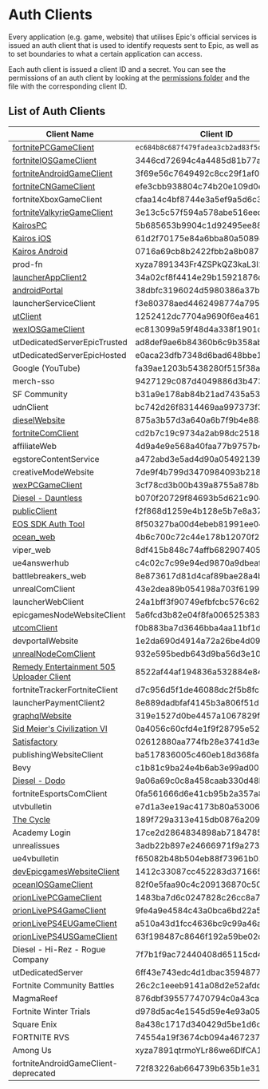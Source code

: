 # Auth Clients
Every application (e.g. game, website) that utilises Epic's official services is issued an auth client that is used to identify requests sent to Epic, as well as to set boundaries to what a certain application can access.    

Each auth client is issued a client ID and a secret.
You can see the permissions of an auth client by looking at the [permissions folder](https://github.com/MixV2/EpicResearch/tree/master/docs/auth/permissions) and the file with the corresponding client ID.

## List of Auth Clients
| Client Name | Client ID | Secret |
| - | - | - |
| [fortnitePCGameClient](https://github.com/MixV2/EpicResearch/blob/master/docs/auth/permissions/ec684b8c687f479fadea3cb2ad83f5c6.md) | `ec684b8c687f479fadea3cb2ad83f5c6` | `e1f31c211f28413186262d37a13fc84d` |
| [fortniteIOSGameClient](https://github.com/MixV2/EpicResearch/blob/master/docs/auth/permissions/3446cd72694c4a4485d81b77adbb2141.md) | 3446cd72694c4a4485d81b77adbb2141 | 9209d4a5e25a457fb9b07489d313b41a |
| [fortniteAndroidGameClient](https://github.com/MixV2/EpicResearch/blob/master/docs/auth/permissions/3f69e56c7649492c8cc29f1af08a8a12.md) | 3f69e56c7649492c8cc29f1af08a8a12 | b51ee9cb12234f50a69efa67ef53812e |
| [fortniteCNGameClient](https://github.com/MixV2/EpicResearch/blob/master/docs/auth/permissions/efe3cbb938804c74b20e109d0efc1548.md) | efe3cbb938804c74b20e109d0efc1548 | 6e31bdbae6a44f258474733db74f39ba |
| fortniteXboxGameClient | cfaa14c4bf8744e3a5ef9a5d6c34558d | Unknown |
| [fortniteValkyrieGameClient](https://github.com/MixV2/EpicResearch/blob/master/docs/auth/permissions/3e13c5c57f594a578abe516eecb673fe.md) | 3e13c5c57f594a578abe516eecb673fe | 530e316c337e409893c55ec44f22cd62 |
| [KairosPC](https://github.com/MixV2/EpicResearch/blob/master/docs/auth/permissions/5b685653b9904c1d92495ee8859dcb00.md) | 5b685653b9904c1d92495ee8859dcb00 | 7Q2mcmneyuvPmoRYfwM7gfErA6iUjhXr |
| [Kairos iOS](https://github.com/MixV2/EpicResearch/blob/master/docs/auth/permissions/61d2f70175e84a6bba80a5089e597e1c.md) | 61d2f70175e84a6bba80a5089e597e1c | FbiZv3wbiKpvVKrAeMxiR6WhxZWVbrvA |
| [Kairos Android](https://github.com/MixV2/EpicResearch/blob/master/docs/auth/permissions/0716a69cb8b2422fbb2a8b0879501471.md) | 0716a69cb8b2422fbb2a8b0879501471 | cGthdfG68tyE7M3ZHMu3sXUBwqhibKFp |
| prod-fn | xyza7891343Fr4ZSPkQZ3kaL3I2sX8B5 | F8BVRyHIqmct8cN9KSPbXsJszpiIZEYEFDiySxc1wuA |
| [launcherAppClient2](https://github.com/MixV2/EpicResearch/blob/master/docs/auth/permissions/34a02cf8f4414e29b15921876da36f9a.md) | 34a02cf8f4414e29b15921876da36f9a | daafbccc737745039dffe53d94fc76cf |
| [androidPortal](https://github.com/MixV2/EpicResearch/blob/master/docs/auth/permissions/38dbfc3196024d5980386a37b7c792bb.md) | 38dbfc3196024d5980386a37b7c792bb | a6280b87-e45e-409b-9681-8f15eb7dbcf5 |
| launcherServiceClient | f3e80378aed4462498774a7951cd263f | Unknown |
| [utClient](https://github.com/MixV2/EpicResearch/blob/master/docs/auth/permissions/1252412dc7704a9690f6ea4611bc81ee.md) | 1252412dc7704a9690f6ea4611bc81ee | 2ca0c925b4674852bff92b26f8322434 |
| [wexIOSGameClient](https://github.com/MixV2/EpicResearch/blob/master/docs/auth/permissions/ec813099a59f48d4a338f1901c1609db.md) | ec813099a59f48d4a338f1901c1609db | 72f6db62-0e3e-4439-97df-ee21f7b0ae94 |
| utDedicatedServerEpicTrusted | ad8def9ae6b84360b6c9b358aba06262 | Unknown |
| utDedicatedServerEpicHosted | e0aca23dfb7348d6bad648bbe175a6e6 | Unknown |
| Google (YouTube) | fa39ae1203b5438280f515f38a50f08e | Unknown |
| merch-sso | 9427129c087d4049886d3b47349d1aad | Unknown |
| SF Community | b31a9e178ab84b21ad7435a53e4da4af | Unknown |
| udnClient | bc742d26f8314469aa997373f39c876e | Unknown |
| [dieselWebsite](https://github.com/MixV2/EpicResearch/blob/master/docs/auth/permissions/875a3b57d3a640a6b7f9b4e883463ab4.md) | 875a3b57d3a640a6b7f9b4e883463ab4 | Unknown |
| [fortniteComClient](https://github.com/MixV2/EpicResearch/blob/master/docs/auth/permissions/cd2b7c19c9734a2ab98dc251868d7724.md) | cd2b7c19c9734a2ab98dc251868d7724 | Unknown |
| affiliateWeb | 4d9a4e9e568a40faa77b9757b4fac210 | Unknown |
| egstoreContentService | a472abd3e5ad4d90a0549213906dcf3f | Unknown |
| creativeModeWebsite | 7de9f4b799d3470984093b218287dc72 | Unknown |
| [wexPCGameClient](https://github.com/MixV2/EpicResearch/blob/master/docs/auth/permissions/3cf78cd3b00b439a8755a878b160c7ad.md) | 3cf78cd3b00b439a8755a878b160c7ad | b383e0f4-f0cc-4d14-99e3-813c33fc1e9d |
| [Diesel - Dauntless](https://github.com/MixV2/EpicResearch/blob/master/docs/auth/permissions/b070f20729f84693b5d621c904fc5bc2.md) | b070f20729f84693b5d621c904fc5bc2 | HG@XE&TGCxEJsgT#&_p2]=aRo#~>=>+c6PhR)zXP |
| [publicClient](https://github.com/MixV2/EpicResearch/blob/master/docs/auth/permissions/f2f868d1259e4b128e5b7e8a3732cb1a.md) | f2f868d1259e4b128e5b7e8a3732cb1a | Unknown |
| [EOS SDK Auth Tool](https://github.com/MixV2/EpicResearch/blob/master/docs/auth/permissions/8f50327ba00d4ebeb81991ee04a42fc1.md) | 8f50327ba00d4ebeb81991ee04a42fc1 | 0b0d21c7-c195-4c75-abb0-00ebc36b60f5 |
| [ocean_web](https://github.com/MixV2/EpicResearch/blob/master/docs/auth/permissions/4b6c700c72c44e178b12070f2719af1a.md) | 4b6c700c72c44e178b12070f2719af1a | Unknown |
| viper_web | 8df415b848c74affb682907405f7a52b | Unknown |
| ue4answerhub | c4c02c7c99e94ed9870a9dbeafab2c3f | Unknown |
| battlebreakers_web | 8e873617d81d4caf89bae28a4b74bbfe | Unknown |
| unrealComClient | 43e2dea89b054198a703f6199bee6d5b | Unknown |
| launcherWebClient | 24a1bff3f90749efbfcbc576c626a282 | Unknown |
| epicgamesNodeWebsiteClient | 5a6fcd3b82e04f8fa0065253835c5221 | Unknown |
| [utcomClient](https://github.com/MixV2/EpicResearch/blob/master/docs/auth/permissions/f0b883ba7d3646bba4aa11bf1d71c071.md) | f0b883ba7d3646bba4aa11bf1d71c071 | Unknown |
| devportalWebsite| 1e2da690d4914a72a26be4d09862c559 | Unknown |
| [unrealNodeComClient](https://github.com/MixV2/EpicResearch/blob/master/docs/auth/permissions/932e595bedb643d9ba56d3e1089a5c4b.md) | 932e595bedb643d9ba56d3e1089a5c4b | Unknown |
| [Remedy Entertainment 505 Uploader Client](https://github.com/MixV2/EpicResearch/blob/master/docs/auth/permissions/8522af44af194836a532884e84d2b6e2.md) | 8522af44af194836a532884e84d2b6e2 | 9dc959b5-0fb6-45aa-a08c-96c539d9b85e |
| fortniteTrackerFortniteClient | d7c956d5f1de46088dc2f5b8fccae940 | Unknown |
| launcherPaymentClient2 | 8e889dadbfaf4145b3a806f51d1e3fee | 2c6040b846404160abf5229c565d6ef7 |
| [graphqlWebsite](https://github.com/MixV2/EpicResearch/blob/master/docs/auth/permissions/319e1527d0be4457a1067829fc0ad86e.md) | 319e1527d0be4457a1067829fc0ad86e | Unknown |
| [Sid Meier's Civilization VI](https://github.com/MixV2/EpicResearch/blob/master/docs/auth/permissions/0a4056c60cfd4e1f9f28795e529cd0c3.md) | 0a4056c60cfd4e1f9f28795e529cd0c3 | MZ8+TE8PHc9+n7WbSYMJ8QlQU4oHPUlVXRO5D6toxAw |
| [Satisfactory](https://github.com/MixV2/EpicResearch/blob/master/docs/auth/permissions/02612880aa774fb28e3741d3e01501fd.md) | 02612880aa774fb28e3741d3e01501fd | 7ZP]vm+i.uoetw@RxqRXpod_RNyjPC-%GM#ac~Pc |
| publishingWebsiteClient | ba517836005c460eb18d368fa35eb002 | Unknown |
| Bevy | c1b81c9ba24e4b6ab3e99ad00320ffd2 | Unknown |
| [Diesel - Dodo](https://github.com/MixV2/EpicResearch/blob/master/docs/auth/permissions/9a06a69c0c8a458caab330d48badb877.md) | 9a06a69c0c8a458caab330d48badb877 | be4d1tppwi9eskufqmyz4x4hf0ndubqn0ru1zs9tkmhf |
| fortniteEsportsComClient | 0fa561666d6e41cb95b2a357a8b4a6f3 | Unknown |
| utvbulletin | e7d1a3ee19ac4173b80a53006dc53be3 | Unknown |
| [The Cycle](https://github.com/MixV2/EpicResearch/blob/master/docs/auth/permissions/189f729a313e415db0876a2091fecd8f.md) | 189f729a313e415db0876a2091fecd8f | KiFmhdUYv7Dq6jVRe3YbqwGumWrVhkpbcCNcdfopcukF8VVmEKvyJkapqMNNPkYn |
| Academy Login | 17ce2d2864834898ab71847859286c81 | Unknown |
| unrealissues | 3adb22b897e24666971f9a273b1c15e8 | Unknown |
| ue4vbulletin | f65082b48b504eb88f73961b0131cda7 | Unknown |
| [devEpicgamesWebsiteClient](https://github.com/MixV2/EpicResearch/blob/master/docs/auth/permissions/1412c33087cc452283d371665a8e5fbc.md) | 1412c33087cc452283d371665a8e5fbc | Unknown |
| [oceanIOSGameClient](https://github.com/MixV2/EpicResearch/blob/master/docs/auth/permissions/82f0e5faa90c4c209136870c50ae5642.md) | 82f0e5faa90c4c209136870c50ae5642 | 73bf9f20-9bb0-481f-afd3-bfedc608ed8f |
| [orionLivePCGameClient](https://github.com/MixV2/EpicResearch/blob/master/docs/auth/permissions/1483ba7d6c0247828c26cc8a74a9a183.md) | 1483ba7d6c0247828c26cc8a74a9a183 | 78facc4029ed4d66801a5402adad79c8 |
| [orionLivePS4GameClient](https://github.com/MixV2/EpicResearch/blob/master/docs/auth/permissions/9fe4a9e4584c43a0bca6bd22a52f2f40.md) | 9fe4a9e4584c43a0bca6bd22a52f2f40 | 3bc094a9bab74dcdb8bb74c836758d48 |
| [orionLivePS4EUGameClient](https://github.com/MixV2/EpicResearch/blob/master/docs/auth/permissions/a510a43d1fcc4636bc9c99a46a7cd50c.md) | a510a43d1fcc4636bc9c99a46a7cd50c | 2bd23b2e603d46c4939fcbf9d2b2f46a |
| [orionLivePS4USGameClient](https://github.com/MixV2/EpicResearch/blob/master/docs/auth/permissions/63f198487c8646f192a59be02ce0d14c.md) | 63f198487c8646f192a59be02ce0d14c | 73f1d7b9e7124c3b8538e8d67d7c4e68 |
| Diesel - Hi-Rez - Rogue Company | 7f7b1f9ac72440408d65115cd49d0184 | WgUdnDX3ebNU3Y8Rk2K9bmnBkJqdKMbnQ8jPbfjLJntP |
| utDedicatedServer | 6ff43e743edc4d1dbac3594877b4bed9 | 54619d6f84d443e195200b54ab649a53 |
| Fortnite Community Battles | 26c2c1eeeb9141a08d2e52afdda30fde | Unknown |
| MagmaReef | 876dbf395577470794c0a43ca63abde4 | Unknown |
| Fortnite Winter Trials | d978d5ac4e1545d59e4e93a05ce77e26 | Unknown |
| Square Enix | 8a438c1717d340429d5be1d6ce01f415 | Unknown |
| FORTNITE RVS | 74554a19f3674cb094a467237d174c16 | Unknown |
| Among Us | xyza7891qtrmoYLr86we6DlfCA1RRsp8 | nGThQanzvthA2HPaARXe/xutzsKyx5WJveNkBx44ti4 |
| fortniteAndroidGameClient-deprecated | 72f83226ab664739b635b1e318a635bc | 2f298cd32c6641fab2b0ceaa5bc9c92f |
